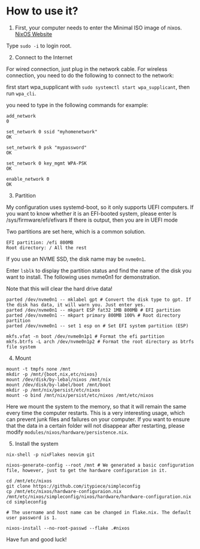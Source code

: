 # How to use it?

1. First, your computer needs to enter the Minimal ISO image of nixos.
[NixOS Website](https://nixos.org/download/)

Type `sudo -i` to login root.

2. Connect to the Internet

For wired connection, just plug in the network cable.
For wireless connection, you need to do the following to connect to the network:

first start wpa_supplicant with `sudo systemctl start wpa_supplicant`, then run `wpa_cli`.

you need to type in the following commands for example:

```
add_network
0

set_network 0 ssid "myhomenetwork"
OK

set_network 0 psk "mypassword"
OK

set_network 0 key_mgmt WPA-PSK
OK

enable_network 0
OK
```
3. Partition

My configuration uses systemd-boot, so it only supports UEFI computers. If you want to know whether it is an EFI-booted system, please enter
ls /sys/firmware/efi/efivars
If there is output, then you are in UEFI mode

Two partitions are set here, which is a common solution.

    EFI partition: /efi 800MB
    Root directory: / All the rest

If you use an NVME SSD, the disk name may be `nvme0n1`.

Enter `lsblk` to display the partition status and find the name of the disk you want to install. The following uses nvme0n1 for demonstration.

Note that this will clear the hard drive data!

```
parted /dev/nvme0n1 -- mklabel gpt # Convert the disk type to gpt. If the disk has data, it will warn you. Just enter yes.
parted /dev/nvme0n1 -- mkpart ESP fat32 1MB 800MB # EFI partition
parted /dev/nvme0n1 -- mkpart primary 800MB 100% # Root directory partition
parted /dev/nvme0n1 -- set 1 esp on # Set EFI system partition (ESP)
```

```
mkfs.vfat -n boot /dev/nvme0n1p1 # Format the efi partition
mkfs.btrfs -L arch /dev/nvme0n1p2 # Format the root directory as btrfs file system
```

4. Mount

```
mount -t tmpfs none /mnt
mkdir -p /mnt/{boot,nix,etc/nixos}
mount /dev/disk/by-lebal/nixos /mnt/nix
mount /dev/disk/by-label/boot /mnt/boot
mkdir -p /mnt/nix/persist/etc/nixos
mount -o bind /mnt/nix/persist/etc/nixos /mnt/etc/nixos
```
Here we mount the system to the memory, so that it will remain the same every time the computer restarts. This is a very interesting usage, which can prevent junk files and failures on your computer. If you want to ensure that the data in a certain folder will not disappear after restarting, please modify `modules/nixos/hardware/persistence.nix`.

5. Install the system

```
nix-shell -p nixFlakes neovim git

nixos-generate-config --root /mnt # We generated a basic configuration file, however, just to get the hardware configuration in it.

cd /mnt/etc/nixos
git clone https://github.com/itypiece/simpleconfig
cp /mnt/etc/nixos/hardware-configuraion.nix /mnt/etc/nixos/simpleconfig/nixos/hardware/hardware-configuration.nix
cd simpleconfig

# The username and host name can be changed in flake.nix. The default user password is 1.

nixos-install --no-root-passwd --flake .#nixos
```
Have fun and good luck!
